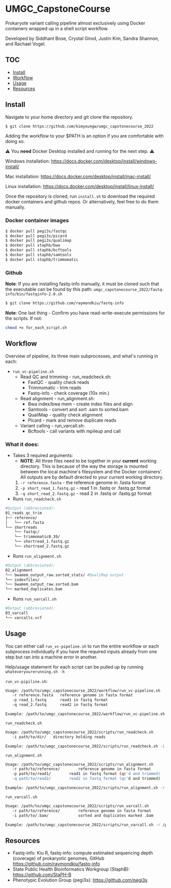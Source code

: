 # UMGC_CapstoneCourse
Prokaryote variant calling pipeline almost exclusively using Docker containers wrapped up in a shell script workflow.

Developed by Siddhant Bose, Crystal Girod, Justin Kim, Sandra Shannon, and Rachael Vogel.

## TOC
* [Install](#install)
* [Workflow](#workflow)
* [Usage](#usage)
* [Resources](#resources)

## Install
Navigate to your home directory and git clone the repository.
```bash
$ git clone https://github.com/kimyoungw/umgc_capstonecourse_2022
```
Adding the workflow to your $PATH is an option if you are comfortable with doing so.

:warning: You **need** Docker Desktop installed and running for the next step. :warning:

Windows installation: https://docs.docker.com/desktop/install/windows-install/

Mac installation: https://docs.docker.com/desktop/install/mac-install/

Linux installation: https://docs.docker.com/desktop/install/linux-install/

Once the repository is cloned, run `install.sh` to download the required docker containers and github repos.
Or alternatively, feel free to do them manually.

### Docker container images
 ```bash                         
$ docker pull pegi3s/fastqc
$ docker pull pegi3s/picard
$ docker pull pegi3s/qualimap
$ docker pull staphb/bwa
$ docker pull staphb/bcftools
$ docker pull staphb/samtools
$ docker pull staphb/trimmomatic
```               

### Github
**Note**: If you are installing fastq-info manually, it must be cloned such that the executable can be found by this path: `umgc_capstonecourse_2022/fastq-info/bin/fastqinfo-2.0.sh`

```bash
$ git clone https://github.com/raymondkiu/fastq-info
```

**Note**: One last thing - Confirm you have read-write-execute permissions for the scripts. If not:
```bash
chmod +x for_each_script.sh
```

## Workflow

Overview of pipeline, its three main subprocesses, and what's running in each:

* `run_vc-pipeline.sh`
  * Read QC and trimming - run_readcheck.sh:
    * FastQC - quality check reads
    * Trimmomatic - trim reads
    * Fastq-info - check coverage (10x min.)
  * Read alignment - run_alignment.sh:
    *  Bwa index/bwa mem - create index files and align
    *  Samtools - convert and sort .sam to sorted.bam
    *  QualiMap - quality check alignment
    *  Picard - mark and remove duplicate reads
  *  Variant calling - run_varcall.sh:
     * Bcftools - call variants with mpileup and call

### What it does:
* Takes 3 required arguments:
  * **NOTE**: All three files need to be together in your **current** working directory. This is because of the way the storage is mounted between the local machine's filesystem and the Docker containers'. All outputs are by default directed to your current working directory.
  1. `-r reference.fasta` - the reference genome in .fasta format
  2. `-p short_read_1.fastq.gz` - read 1 in .fastq or .fastq.gz format
  3. `-q short_read_2.fastq.gz` - read 2 in .fastq or .fastq.gz format
* Runs `run_readcheck.sh`
```bash
#Output (abbreviated):
01_reads_qc_trim
├── reference/
│   └── ref.fasta
└── shortreads
    └── fastqc/
    └── trimmomatic0.39/
    └── shortread_1.fastq.gz
    └── shortread_2.fastq.gz
```
* Runs `run_alignment.sh`
```bash
#Output (abbreviated):
02_alignment
└── bwamem_output_raw.sorted_stats/ #QualiMap output
└── indexfiles/
└── bwamem_output_raw.sorted.bam
└── marked_duplicates.bam
```
* Runs `run_varcall.sh`
```bash
#Output (abbreviated):
03_varcall
└── varcalls.vcf
```

## Usage
You can either call `run_vc-pipeline.sh` to run the entire workflow or each subprocess individually if you have the required inputs already from one step but ran into a machine error in another.

Help/usage statement for each script can be pulled up by running `whateveryourerunning.sh -h`

`run_vc-pipiline.sh`:
```bash
Usage: /path/to/umgc_capstonecourse_2022/workflow/run_vc-pipeline.sh
   -r reference.fasta   reference genome in fasta format
   -p read_1.fastq      read1 in fastq format
   -q read_2.fastq      read2 in fastq format

Example: /path/to/umgc_capstonecourse_2022/workflow/run_vc-pipeline.sh -r refgenome.fasta -p read_1.fastq -q read_2.fastq
```

`run_readcheck.sh`
```bash
Usage: /path/to/umgc_capstonecourse_2022/scripts/run_readcheck.sh
   -i path/to/dir/   directory holding reads

Example: /path/to/umgc_capstonecourse_2022/scripts/run_readcheck.sh -i /path/to/dirwithreads
```

`run_alignment.sh`
```bash
Usage: /path/to/umgc_capstonecourse_2022/scripts/run_alignment.sh
   -r path/to/reference/        reference genome in fasta format
   -p path/to/read1/		read1 in fastq format (qc'd and trimmed)
   -q path/to/read2/		read2 in fastq format (qc'd and trimmed)

Example: /path/to/umgc_capstonecourse_2022/scripts/run_alignment.sh -r /path/to/ref.fasta -p /path/to/read_1.fastq -q /path/to/read_2.fastq
```

`run_varcall.sh`
```bash
Usage: /path/to/umgc_capstonecourse_2022/scripts/run_varcall.sh
   -r path/to/reference/        reference genome in fasta format
   -i path/to/.bam/             sorted and duplicates marked .bam

Example: /path/to/umgc_capstonecourse_2022/scripts/run_varcall.sh -r /path/to/ref.fasta -i sorted.duplicatesmarked.bam
```

## Resources
* Fastq-info: Kiu R, fastq-info: compute estimated sequencing depth (coverage) of prokaryotic genomes, GitHub https://github.com/raymondkiu/fastq-info
* State Public Health Bioinformatics Workgroup (StaphB): https://github.com/StaPH-B
* Phenotypic Evolution Group (pegi3s): https://github.com/pegi3s
